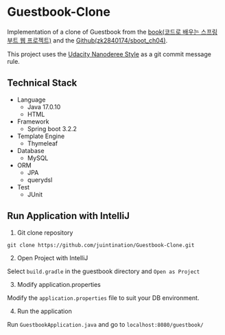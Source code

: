 # Guestbook-Clone
Implementation of a clone of Guestbook from the [book(코드로 배우는 스프링 부트 웹 프로젝트)](https://m.yes24.com/Goods/Detail/96051853) and the [Github(zk2840174/sboot_ch04)](https://github.com/zk2840174/sboot_ch04/tree/main).

This project uses the [Udacity Nanoderee Style](https://udacity.github.io/git-styleguide/) as a git commit message rule.

## Technical Stack

- Language
  - Java 17.0.10
  - HTML
- Framework
  - Spring boot 3.2.2
- Template Engine
  - Thymeleaf
- Database
  - MySQL
- ORM
  - JPA
  - querydsl
- Test
  - JUnit

## Run Application with IntelliJ

1. Git clone repository

```
git clone https://github.com/juintination/Guestbook-Clone.git
```

2. Open Project with IntelliJ

Select `build.gradle` in the guestbook directory and `Open as Project`

3. Modify application.properties

Modify the `application.properties` file to suit your DB environment.

4. Run the application

Run `GuestbookApplication.java` and go to `localhost:8080/guestbook/`

